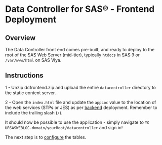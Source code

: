 # Data Controller for SAS® - Frontend Deployment

## Overview
The Data Controller front end comes pre-built, and ready to deploy to the root of the SAS Web Server (mid-tier), typically `htdocs` in SAS 9 or `/var/www/html` on SAS Viya.

## Instructions

1 - Unzip dcfrontend.zip and upload the entire `datacontroller` directory to the static content server.

2 - Open the `index.html` file and update the `appLoc` value to the location of the web services (STPs or JES) as per [backend](dci-backend.md) deployment.  Remember to include the trailing slash (`/`).

It should now be possible to use the application - simply navigate to `YO
URSASWEBLOC.domain/yourRoot/datacontroller` and sign in!

The next step is to [configure](dcc-tables.md) the tables.
